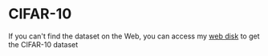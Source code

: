 # CIFAR-10

If you can't find the dataset on the Web, you can access my [web disk](https://pan.baidu.com/s/1gqdFpQ0pR4SFHTc_WRBvCg?pwd=hust) to get the CIFAR-10 dataset
